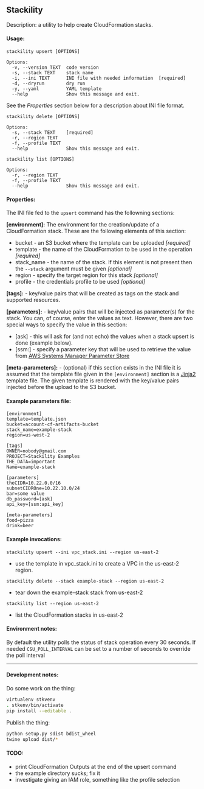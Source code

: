## Stackility
Description: a utility to help create CloudFormation stacks.

#### Usage:
```
stackility upsert [OPTIONS]

Options:
  -v, --version TEXT  code version
  -s, --stack TEXT    stack name
  -i, --ini TEXT      INI file with needed information  [required]
  -d, --dryrun        dry run
  -y, --yaml          YAML template
  --help              Show this message and exit.
```
See the *Properties* section below for a description about INI file format.

```
stackility delete [OPTIONS]

Options:
  -s, --stack TEXT    [required]
  -r, --region TEXT
  -f, --profile TEXT
  --help              Show this message and exit.
```

```
stackility list [OPTIONS]

Options:
  -r, --region TEXT
  -f, --profile TEXT
  --help              Show this message and exit.
```

#### Properties:
The INI file fed to the ```upsert``` command has the followning sections:

**[environment]:**
The environment for the creation/update of a CloudFormation stack. These are the following 
elements of this section:

* bucket - an S3 bucket where the template can be uploaded *[required]*
* template - the name of the CloudFormation to be used in the operation *[required]*
* stack_name - the name of the stack. If this element is not present then the
```--stack``` argument must be given *[optional]*
* region - specify the target region for this stack *[optional]*
* profile - the credentials profile to be used *[optional]*

**[tags]:** - key/value pairs that will be created as tags on the stack and
supported resources.

**[parameters]:** - key/value pairs that will be injected as parameter(s) for the
stack. You can, of course, enter the values as text. However, there are two
special ways to specify the value in this section:

* [ask] - this will ask for (and not echo) the values when a stack upsert is
done (example below). 
* [ssm:<SSM-PARAMETER>] - specify a parameter key that will be used to retrieve
the value from [AWS Systems Manager Parameter Store](https://docs.aws.amazon.com/systems-manager/latest/userguide/systems-manager-paramstore.html)

**[meta-parameters]:** - (optional) if this section exists in the INI file it is assumed
that the template file given in the ```[environment]``` section is a [Jinja2](http://jinja.pocoo.org/docs/)
template file. The given template is rendered with the key/value pairs injected before the upload to the S3
bucket.

#### Example parameters file:
```
[environment]
template=template.json
bucket=account-cf-artifacts-bucket
stack_name=example-stack
region=us-west-2

[tags]
OWNER=nobody@gmail.com
PROJECT=Stackility Examples
THE_DATA=important
Name=example-stack

[parameters]
theCIDR=10.22.0.0/16
subnetCIDROne=10.22.10.0/24
bar=some value
db_password=[ask]
api_key=[ssm:api_key]

[meta-parameters]
food=pizza
drink=beer
```

#### Example invocations:
```stackility upsert --ini vpc_stack.ini --region us-east-2```

* use the template in vpc_stack.ini to create a VPC in the us-east-2 region.

```stackility delete --stack example-stack --region us-east-2```

* tear down the example-stack stack from us-east-2

```stackility list --region us-east-2```

* list the CloudFormation stacks in us-east-2

#### Environment notes:
By default the utility polls the status of stack operation every 30 seconds. If
needed ```CSU_POLL_INTERVAL``` can be set to a number of seconds to override the 
poll interval

---

#### Development notes:

Do some work on the thing:
```bash
virtualenv stkvenv
. stkenv/bin/activate
pip install --editable .
```

Publish the thing:
```bash
python setup.py sdist bdist_wheel
twine upload dist/*
```

#### TODO:

* print CloudFormation Outputs at the end of the upsert command
* the example directory sucks; fix it
* investigate giving an IAM role, something like the profile  selection
